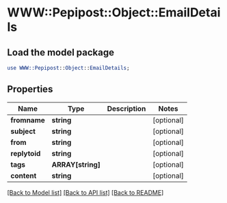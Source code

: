 # WWW::Pepipost::Object::EmailDetails

## Load the model package
```perl
use WWW::Pepipost::Object::EmailDetails;
```

## Properties
Name | Type | Description | Notes
------------ | ------------- | ------------- | -------------
**fromname** | **string** |  | [optional] 
**subject** | **string** |  | [optional] 
**from** | **string** |  | [optional] 
**replytoid** | **string** |  | [optional] 
**tags** | **ARRAY[string]** |  | [optional] 
**content** | **string** |  | [optional] 

[[Back to Model list]](../README.md#documentation-for-models) [[Back to API list]](../README.md#documentation-for-api-endpoints) [[Back to README]](../README.md)


